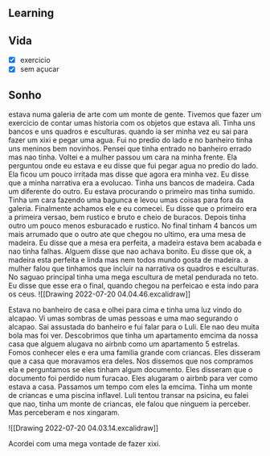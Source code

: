## Learning

## Vida
- [x] exercicio
- [x] sem açucar

## Sonho
estava numa galeria de arte com um monte de gente. Tivemos que fazer um exercicio de contar umas historia com os objetos que estava ali. Tinha uns bancos e uns quadros e esculturas. quando ia ser minha vez eu sai para fazer um xixi e pegar uma agua. Fui no predio do lado e no banheiro tinha uns meninos bem novinhos. Pensei que tinha entrado no banheiro errado mas nao tinha. Voltei e a mulher passou um cara na minha frente. Ela perguntou onde eu estava e eu disse que fui pegar agua no predio do lado. Ela ficou um pouco irritada mas disse que agora era minha vez. Eu disse que a minha narrativa era a evolucao. Tinha uns bancos de madeira. Cada um diferente do outro. Eu estava procurando o primeiro mas tinha sumido. Tinha um cara fazendo uma bagunca e levou umas coisas para fora da galeria. Finalmente achamos ele e eu comecei. Eu disse que o primeiro era a primeira versao, bem rustico e bruto e cheio de buracos. Depois tinha outro um pouco menos esburacado e rustico. No final tinham 4 bancos um mais arrumado que o outro ate que chegou no ultimo, era uma mesa de madeira. Eu disse que a mesa era perfeita, a madeira estava bem acabada e nao tinha falhas. Alguem disse que nao achava bonito. Eu disse que ok, a madeira esta perfeita e linda mas nem todos mundo gosta de madeira. a mulher falou que tinhamos que incluir na narrativa os quadros e esculturas. No saguao principal tinha uma mega escultura de metal pendurada no teto. Eu disse que esse era o final, quando chegou na perfeicao e esta indo para os ceus.
![[Drawing 2022-07-20 04.04.46.excalidraw]]

Estava no banheiro de casa e olhei para cima e tinha uma luz vindo do alcapao. Vi umas sombras de umas pessoas e uma mao segurando o alcapao. Sai assustada do banheiro e fui falar para o Luli. Ele nao deu muita bola mas foi ver. Descobrimos que tinha um apartamento emcima da nossa casa que alguem alugava no airbnb como um apartamento 5 estrelas. Fomos conhecer eles e era uma familia grande com criancas. Eles disseram que a casa que moravamos era deles. Nos dissemos que nos compramos ela e perguntamos se eles tinham algum documento. Eles disseram que o documento foi perdido num furacao. Eles alugaram o airbnb para ver como estava a casa. Passamos um tempo com eles la emcima. Tinha um monte de criancas e uma piscina inflavel. Luli tentou transar na psicina, eu falei que nao, tinha um monte de criancas, ele falou que ninguem ia perceber. Mas perceberam e nos xingaram.

![[Drawing 2022-07-20 04.03.14.excalidraw]]


Acordei com uma mega vontade de fazer xixi.